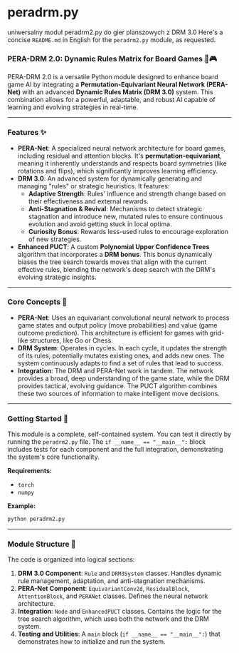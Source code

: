 # peradrm.py
uniwersalny moduł peradrm2.py do gier planszowych z DRM 3.0
Here's a concise `README.md` in English for the `peradrm2.py` module, as requested.

### PERA-DRM 2.0: Dynamic Rules Matrix for Board Games 🧠🎮

PERA-DRM 2.0 is a versatile Python module designed to enhance board game AI by integrating a **Permutation-Equivariant Neural Network (PERA-Net)** with an advanced **Dynamic Rules Matrix (DRM 3.0)** system. This combination allows for a powerful, adaptable, and robust AI capable of learning and evolving strategies in real-time.

-----

### Features ✨

  * **PERA-Net**: A specialized neural network architecture for board games, including residual and attention blocks. It's **permutation-equivariant**, meaning it inherently understands and respects board symmetries (like rotations and flips), which significantly improves learning efficiency.
  * **DRM 3.0**: An advanced system for dynamically generating and managing "rules" or strategic heuristics. It features:
      * **Adaptive Strength**: Rules' influence and strength change based on their effectiveness and external rewards.
      * **Anti-Stagnation & Revival**: Mechanisms to detect strategic stagnation and introduce new, mutated rules to ensure continuous evolution and avoid getting stuck in local optima.
      * **Curiosity Bonus**: Rewards less-used rules to encourage exploration of new strategies.
  * **Enhanced PUCT**: A custom **Polynomial Upper Confidence Trees** algorithm that incorporates a **DRM bonus**. This bonus dynamically biases the tree search towards moves that align with the current effective rules, blending the network's deep search with the DRM's evolving strategic insights.

-----

### Core Concepts 📖

  * **PERA-Net**: Uses an equivariant convolutional neural network to process game states and output policy (move probabilities) and value (game outcome prediction). This architecture is efficient for games with grid-like structures, like Go or Chess.
  * **DRM System**: Operates in cycles. In each cycle, it updates the strength of its rules, potentially mutates existing ones, and adds new ones. The system continuously adapts to find a set of rules that lead to success.
  * **Integration**: The DRM and PERA-Net work in tandem. The network provides a broad, deep understanding of the game state, while the DRM provides tactical, evolving guidance. The PUCT algorithm combines these two sources of information to make intelligent move decisions.

-----

### Getting Started 🚀

This module is a complete, self-contained system. You can test it directly by running the `peradrm2.py` file. The `if __name__ == "__main__":` block includes tests for each component and the full integration, demonstrating the system's core functionality.

**Requirements:**

  * `torch`
  * `numpy`

**Example:**

```bash
python peradrm2.py
```

-----

### Module Structure 📁

The code is organized into logical sections:

1.  **DRM 3.0 Component**: `Rule` and `DRM3System` classes. Handles dynamic rule management, adaptation, and anti-stagnation mechanisms.
2.  **PERA-Net Component**: `EquivariantConv2d`, `ResidualBlock`, `AttentionBlock`, and `PERANet` classes. Defines the neural network architecture.
3.  **Integration**: `Node` and `EnhancedPUCT` classes. Contains the logic for the tree search algorithm, which uses both the network and the DRM system.
4.  **Testing and Utilities**: A `main` block (`if __name__ == "__main__":`) that demonstrates how to initialize and run the system.
